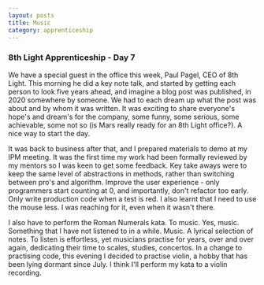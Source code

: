```yaml
---
layout: posts
title: Music
category: apprenticeship
---
```

### 8th Light Apprenticeship - Day 7

We have a special guest in the office this week, Paul Pagel, CEO of 8th Light. This morning he did a key note talk, and started by getting each person to look five years ahead, and imagine a blog post was published, in 2020 somewhere by someone. We had to each dream up what the post was about and by whom it was written. It was exciting to share everyone's hope's and dream's for the company, some funny, some serious, some achievable, some not so (is Mars really ready for an 8th Light office?). A nice way to start the day.

<!--break-->

It was back to business after that, and I prepared materials to demo at my IPM meeting.  It was the first time my work had been formally reviewed by my mentors so I was keen to get some feedback. Key take aways were to keep the same level of abstractions in methods, rather than switching between pro's and algorithm. Improve the user experience - only programmers start counting at 0, and importantly, don't refactor too early. Only write production code when a test is red. I also learnt that I need to use the mouse less. I was reaching for it, even when it wasn't there.

I also have to perform the Roman Numerals kata. To music. Yes, music. Something that I have not listened to in a while. 
Music. A lyrical selection of notes. 
To listen is effortless, yet musicians practise for years, over and over again, dedicating their time to scales, studies, concertos.  In a change to practising code, this evening I decided to practise violin, a hobby that has been lying dormant since July. I think I'll perform my kata to a violin recording.
